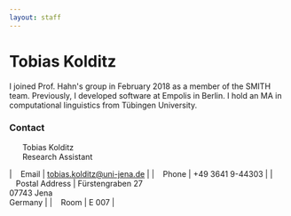 ```yaml
---
layout: staff
---
```


# Tobias Kolditz

I joined Prof. Hahn's group in February 2018 as a member of the SMITH team. Previously, I developed software at Empolis in Berlin. I hold an MA in computational linguistics from Tübingen University.

### Contact
&nbsp;&nbsp;&nbsp;&nbsp;&nbsp;&nbsp;Tobias Kolditz<br/>
&nbsp;&nbsp;&nbsp;&nbsp;&nbsp;&nbsp;Research Assistant

| &nbsp;&nbsp;&nbsp;Email | [tobias.kolditz@uni-jena.de](mailto:tobias.kolditz@uni-jena.de) |
| &nbsp;&nbsp;&nbsp;Phone | +49 3641 9-44303 |
| &nbsp;&nbsp;&nbsp;Postal Address | Fürstengraben 27<br/> 07743 Jena<br/> Germany |
| &nbsp;&nbsp;&nbsp;Room | E 007 |
